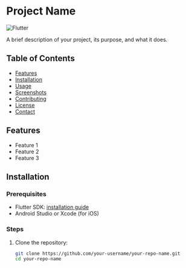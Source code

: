 # Project Name

![Flutter](https://img.shields.io/badge/Flutter-%2302569B.svg?style=for-the-badge&logo=Flutter&logoColor=white)

A brief description of your project, its purpose, and what it does.

## Table of Contents

- [Features](#features)
- [Installation](#installation)
- [Usage](#usage)
- [Screenshots](#screenshots)
- [Contributing](#contributing)
- [License](#license)
- [Contact](#contact)

## Features

- Feature 1
- Feature 2
- Feature 3

## Installation

### Prerequisites

- Flutter SDK: [installation guide](https://flutter.dev/docs/get-started/install)
- Android Studio or Xcode (for iOS)

### Steps

1. Clone the repository:

   ```sh
   git clone https://github.com/your-username/your-repo-name.git
   cd your-repo-name
```

